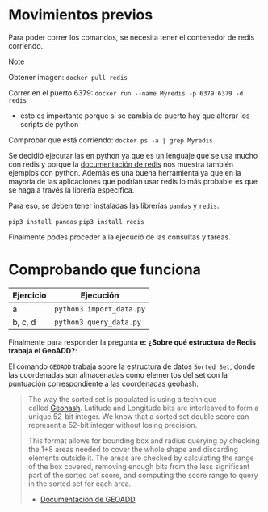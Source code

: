 # Movimientos previos

Para poder correr los comandos, se necesita tener el contenedor de redis corriendo.

>[!Note]
> Obtener imagen: `docker pull redis`
>
> Correr en el puerto 6379: `docker run --name Myredis -p 6379:6379 -d redis`
> - esto es importante porque si se cambia de puerto hay que alterar los scripts de python
> 
> Comprobar que está corriendo: `docker ps -a | grep Myredis`

Se decidió ejecutar las en python ya que es un lenguaje que se usa mucho con redis y porque la [documentación de redis](https://redis.io/docs/latest/develop/data-types/geospatial/) nos muestra también ejemplos con python. Además es una buena herramienta ya que en la mayoria de las aplicaciones que podrían usar redis lo más probable es que se haga a través la librería específica.

Para eso, se deben tener instaladas las librerías `pandas` y `redis`.

`pip3 install pandas`
`pip3 install redis`

Finalmente podes proceder a la ejecució de las consultas y tareas.


# Comprobando que funciona

| Ejercicio | Ejecución              |
| --------- | ---------------------- |
| a         | `python3 import_data.py` |
| b, c, d   | `python3 query_data.py`  |

Finalmente para responder la pregunta **e: ¿Sobre qué estructura de Redis trabaja el GeoADD?**:

El comando `GEOADD` trabaja sobre la estructura de datos `Sorted Set`, donde las coordenadas son almacenadas como elementos del set con la puntuación correspondiente a las coordenadas geohash.

> The way the sorted set is populated is using a technique called [Geohash](https://en.wikipedia.org/wiki/Geohash). Latitude and Longitude bits are interleaved to form a unique 52-bit integer. We know that a sorted set double score can represent a 52-bit integer without losing precision.
> 
> This format allows for bounding box and radius querying by checking the 1+8 areas needed to cover the whole shape and discarding elements outside it. The areas are checked by calculating the range of the box covered, removing enough bits from the less significant part of the sorted set score, and computing the score range to query in the sorted set for each area.
> 
> - [Documentación de GEOADD](https://redis.io/docs/latest/commands/geoadd/)



